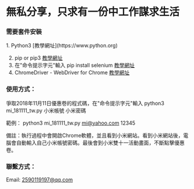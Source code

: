<h1>無私分享，只求有一份中工作謀求生活</h1>
<h3>需要套件安裝</h3>
1. Python3 [教學網址](https://www.python.org)

2. pip or pip3 [教學網址](https://pip.pypa.io/en/stable/installing/)
3. 在"命令提示字元"輸入 pip install selenium [教學網址](https://pypi.org/project/selenium/)
4. ChromeDriver - WebDriver for Chrome [教學網址](http://chromedriver.chromium.org/downloads)
<h3>使用方式：</h3>
爭取2018年11月11日優惠卷的程式碼，在"命令提示字元"輸入
python3 mi_181111_tw.py 小米帳號 小米密碼

範例： python3 mi_181111_tw.py mi@yahoo.com 12345

備註：執行過程中會開啟Chrome軟體，並且看到小米網站。看到小米網站後，電腦會自動輸入自己小米帳號密碼。最後會到小米雙十一活動畫面，不斷點擊優惠卷。

<h3>聯繫方式：</h3>
Email: <a href="mailto:2590119197@qq.com">2590119197@qq.com</a>


